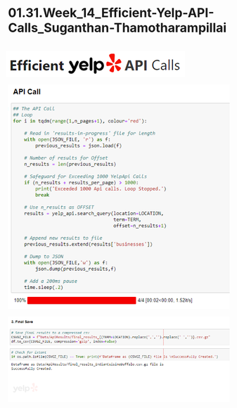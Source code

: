 # 01.31.Week_14_Efficient-Yelp-API-Calls_Suganthan-Thamotharampillai
 
<br><img src="Data/2.png" oncontextmenu="return false" style="margin-left:-5px;pointer-events:none;-webkit-touch-callout:none;-webkit-user-select:none;-ms-user-select:none;user-select:none;" />


![png](Data/API.png)

![png](Data/FINAL.png)